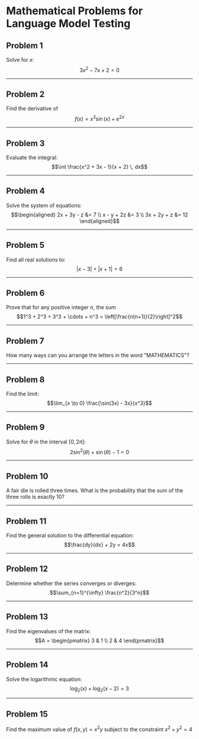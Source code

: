 # Mathematical Problems for Language Model Testing

## Problem 1
Solve for $x$: $$3x^2 - 7x + 2 = 0$$

---

## Problem 2
Find the derivative of $$f(x) = x^3\sin(x) + e^{2x}$$

---

## Problem 3
Evaluate the integral: $$\int \frac{x^2 + 3x - 1}{x + 2} \, dx$$

---

## Problem 4
Solve the system of equations:
$$\begin{aligned}
2x + 3y - z &= 7 \\
x - y + 2z &= 3 \\
3x + 2y + z &= 12
\end{aligned}$$

---

## Problem 5
Find all real solutions to: $$|x - 3| + |x + 1| = 6$$

---

## Problem 6
Prove that for any positive integer $n$, the sum $$1^3 + 2^3 + 3^3 + \cdots + n^3 = \left[\frac{n(n+1)}{2}\right]^2$$

---

## Problem 7
How many ways can you arrange the letters in the word "MATHEMATICS"?

---

## Problem 8
Find the limit: $$\lim_{x \to 0} \frac{\sin(3x) - 3x}{x^3}$$

---

## Problem 9
Solve for $\theta$ in the interval $[0, 2\pi]$: $$2\sin^2(\theta) + \sin(\theta) - 1 = 0$$

---

## Problem 10
A fair die is rolled three times. What is the probability that the sum of the three rolls is exactly 10?

---

## Problem 11
Find the general solution to the differential equation: $$\frac{dy}{dx} + 2y = 4x$$

---

## Problem 12
Determine whether the series converges or diverges: $$\sum_{n=1}^{\infty} \frac{n^2}{3^n}$$

---

## Problem 13
Find the eigenvalues of the matrix:
$$A = \begin{pmatrix} 3 & 1 \\ 2 & 4 \end{pmatrix}$$

---

## Problem 14
Solve the logarithmic equation: $$\log_2(x) + \log_2(x-2) = 3$$

---

## Problem 15
Find the maximum value of $f(x,y) = x^2y$ subject to the constraint $x^2 + y^2 = 4$